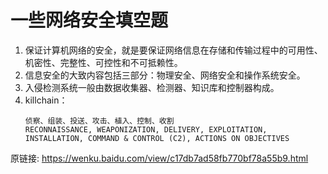 # 一些网络安全填空题

1. 保证计算机网络的安全，就是要保证网络信息在存储和传输过程中的可用性、机密性、完整性、可控性和不可抵赖性。
2. 信息安全的大致内容包括三部分：物理安全、网络安全和操作系统安全。
3. 入侵检测系统一般由数据收集器、检测器、知识库和控制器构成。
4. killchain：
    ```
    侦察、组装、投送、攻击、植入、控制、收割
    RECONNAISSANCE, WEAPONIZATION, DELIVERY, EXPLOITATION, INSTALLATION, COMMAND & CONTROL (C2), ACTIONS ON OBJECTIVES
    ```

原链接: https://wenku.baidu.com/view/c17db7ad58fb770bf78a55b9.html  

